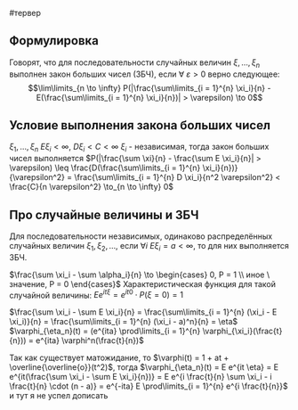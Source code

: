#тервер 
## Формулировка
Говорят, что для последовательности случайных величин $\xi, \dots, \xi_n$ выполнен закон больших чисел (ЗБЧ), если $\forall \ \varepsilon > 0$ верно следующее: $$\lim\limits_{n \to \infty} P(|\frac{\sum\limits_{i = 1}^{n} \xi_i}{n} - E(\frac{\sum\limits_{i = 1}^{n} \xi_i}{n})| > \varepsilon) \to 0$$

## Условие выполнения закона больших чисел
$\xi_1, \dots, \xi_n$
$E \xi_i < \infty, \ D \xi_i < C < \infty$
$\xi_i$ - независимая, тогда закон больших чисел выполняется
$P(|\frac{\sum \xi}{n} - \frac{\sum E \xi_i}{n}| > \varepsilon) \leq \frac{D(\frac{\sum\limits_{i = 1}^{n} \xi_i}{n})}{\varepsilon^2} = \frac{\sum\limits_{i = 1}^{n} D \xi_i}{n^2 \varepsilon^2} < \frac{C}{n \varepsilon^2} \to_{n \to \infty} 0$

## Про случайные величины и ЗБЧ
Для последовательности независимых, одинаково распределённых случайных величин $\xi_1, \xi_2, \dots$, если $\forall i \ E \xi_i = a < \infty$, то для них выполняется ЗБЧ.

$\frac{\sum \xi_i - \sum \alpha_i}{n} \to \begin{cases} 0, P = 1 \\ иное \ значение, P = 0 \end{cases}$
Характеристическая функция для такой случайной величины: $E e^{i t \xi} = e^{i t 0} \cdot P(\xi = 0) = 1$

$\frac{\sum \xi_i - \sum E \xi_i}{n} = \frac{\sum\limits_{i = 1}^{n} (\xi_i - E \xi_i)}{n} = \frac{\sum\limits_{i = 1}^{n} (\xi_i - a)^n}{n} = \eta$
$\varphi_{\eta_n}(t) = (e^{ita} \prod\limits_{i = 1}^{n} \varphi_{\xi_i}(\frac{t}{n})) = e^{ita} \varphi^n(\frac{t}{n})$

Так как существует матожидание, то $\varphi(t) = 1 + at + \overline{\overline{o}}(t^2)$, тогда
$\varphi_{\eta_n}(t) = E e^{it \eta} = E e^{it(\frac{\sum \xi_i - \sum E \xi_i}{n})} = E e^{i \frac{t}{n} \sum \xi_i - i \frac{t}{n} \cdot (n - a)} = e^{-ita} E \prod\limits_{i = 1}^{n} e^{i \frac{t}{n}}$ и тут я не успел дописать